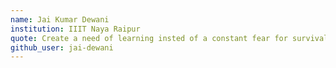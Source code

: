 ```yaml
---
name: Jai Kumar Dewani
institution: IIIT Naya Raipur 
quote: Create a need of learning insted of a constant fear for survival
github_user: jai-dewani
---
```

